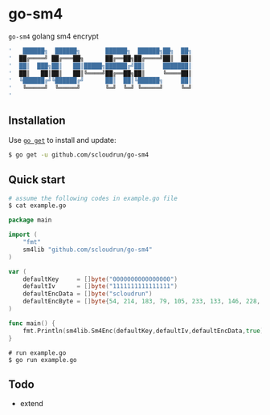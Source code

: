 # go-sm4

`go-sm4` golang sm4 encrypt

```sh
'   ██████╗  ██████╗       ██████╗  ██████╗██╗  ██╗
'  ██╔════╝ ██╔═══██╗      ██╔══██╗██╔════╝██║  ██║
'  ██║  ███╗██║   ██║█████╗██████╔╝██║     ███████║
'  ██║   ██║██║   ██║╚════╝██╔══██╗██║     ╚════██║
'  ╚██████╔╝╚██████╔╝      ██║  ██║╚██████╗     ██║
'   ╚═════╝  ╚═════╝       ╚═╝  ╚═╝ ╚═════╝     ╚═╝
'                                                  
```


## Installation

Use [`go get`](https://golang.org/cmd/go/#hdr-Download_and_install_packages_and_dependencies) to install and update:

```sh
$ go get -u github.com/scloudrun/go-sm4
```

## Quick start
 
```sh
# assume the following codes in example.go file
$ cat example.go
```

```go
package main

import ( 
    "fmt"
    sm4lib "github.com/scloudrun/go-sm4"
)

var (
	defaultKey     = []byte("0000000000000000")
	defaultIv      = []byte("1111111111111111")
	defaultEncData = []byte("scloudrun")
	defaultEncByte = []byte{54, 214, 183, 79, 105, 233, 133, 146, 228, 57, 231, 154, 21, 241, 170, 7}
)

func main() {
    fmt.Println(sm4lib.Sm4Enc(defaultKey,defaultIv,defaultEncData,true))
}
```

```
# run example.go
$ go run example.go
```

## Todo
- extend
